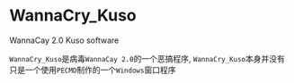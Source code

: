 # WannaCry_Kuso
WannaCay 2.0 Kuso software

`WannaCry_Kuso`是病毒`WannaCay 2.0`的一个恶搞程序, `WannaCry_Kuso`本身并没有只是一个使用`PECMD`制作的一个`Windows`窗口程序
